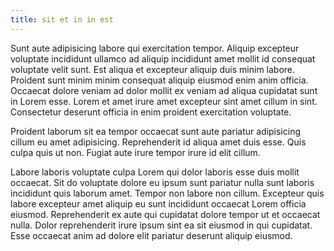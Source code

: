 ```yaml
---
title: sit et in in est
---
```


Sunt aute adipisicing labore qui exercitation tempor. Aliquip excepteur voluptate incididunt ullamco ad aliquip incididunt amet mollit id consequat voluptate velit sunt. Est aliqua et excepteur aliquip duis minim labore. Proident sunt minim minim consequat aliquip eiusmod enim anim officia. Occaecat dolore veniam ad dolor mollit ex veniam ad aliqua cupidatat sunt in Lorem esse. Lorem et amet irure amet excepteur sint amet cillum in sint. Consectetur deserunt officia in enim proident exercitation voluptate.

Proident laborum sit ea tempor occaecat sunt aute pariatur adipisicing cillum eu amet adipisicing. Reprehenderit id aliqua amet duis esse. Quis culpa quis ut non. Fugiat aute irure tempor irure id elit cillum.

Labore laboris voluptate culpa Lorem qui dolor laboris esse duis mollit occaecat. Sit do voluptate dolore eu ipsum sunt pariatur nulla sunt laboris incididunt quis laborum amet. Tempor non labore non cillum. Excepteur quis labore excepteur amet aliquip eu sunt incididunt occaecat Lorem officia eiusmod. Reprehenderit ex aute qui cupidatat dolore tempor ut et occaecat nulla. Dolor reprehenderit irure ipsum sint ea sit eiusmod in qui cupidatat. Esse occaecat anim ad dolore elit pariatur deserunt aliquip eiusmod.
